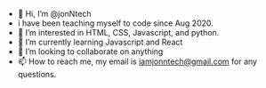 - 👋 Hi, I’m @jonNtech
- i have been teaching myself to code since Aug 2020.
- 👀 I’m interested in HTML, CSS, Javascript, and python. 
- 🌱 I’m currently learning Javascript and React
- 💞️ I’m looking to collaborate on anything
- 📫 How to reach me, my email is iamjonntech@gmail.com for any questions. 

<!---
jonNtech/jonNtech is a ✨ special ✨ repository because its `README.md` (this file) appears on your GitHub profile.
You can click the Preview link to take a look at your changes.
--->

